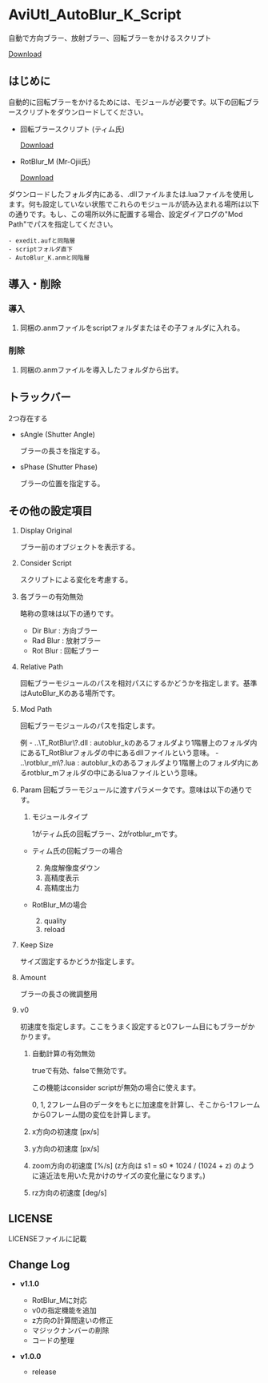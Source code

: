 # AviUtl_AutoBlur_K_Script

自動で方向ブラー、放射ブラー、回転ブラーをかけるスクリプト

[Download](https://github.com/korarei/AviUtl_AutoBlur_K_Script/releases)


## はじめに

自動的に回転ブラーをかけるためには、モジュールが必要です。以下の回転ブラースクリプトをダウンロードしてください。

- 回転ブラースクリプト (ティム氏)

    [Download](https://tim3.web.fc2.com/sidx.htm)

- RotBlur_M (Mr-Ojii氏)

    [Download](https://github.com/Mr-Ojii/AviUtl-RotBlur_M-Script/releases)

ダウンロードしたフォルダ内にある、.dllファイルまたは.luaファイルを使用します。何も設定していない状態でこれらのモジュールが読み込まれる場所は以下の通りです。もし、この場所以外に配置する場合、設定ダイアログの"Mod Path"でパスを指定してください。

    - exedit.aufと同階層
    - scriptフォルダ直下
    - AutoBlur_K.anmと同階層

## 導入・削除
### 導入
1. 同梱の.anmファイルをscriptフォルダまたはその子フォルダに入れる。

### 削除
1. 同梱の.anmファイルを導入したフォルダから出す。

## トラックバー
2つ存在する
- sAngle (Shutter Angle)

    ブラーの長さを指定する。

- sPhase (Shutter Phase)

    ブラーの位置を指定する。

## その他の設定項目
1. Display Original

    ブラー前のオブジェクトを表示する。

2. Consider Script

    スクリプトによる変化を考慮する。

3. 各ブラーの有効無効

    略称の意味は以下の通りです。

    - Dir Blur : 方向ブラー
    - Rad Blur : 放射ブラー
    - Rot Blur : 回転ブラー

4. Relative Path

    回転ブラーモジュールのパスを相対パスにするかどうかを指定します。基準はAutoBlur_Kのある場所です。

5. Mod Path

    回転ブラーモジュールのパスを指定します。

    例
        - ..\\T_RotBlur\\?.dll : autoblur_kのあるフォルダより1階層上のフォルダ内にあるT_RotBlurフォルダの中にあるdllファイルという意味。
        - ..\\rotblur_m\\?.lua : autoblur_kのあるフォルダより1階層上のフォルダ内にあるrotblur_mフォルダの中にあるluaファイルという意味。

6. Param
    回転ブラーモジュールに渡すパラメータです。意味は以下の通りです。

    1. モジュールタイプ

        1がティム氏の回転ブラー、2がrotblur_mです。

    - ティム氏の回転ブラーの場合

        2. 角度解像度ダウン
        3. 高精度表示
        4. 高精度出力

    - RotBlur_Mの場合

        2. quality
        3. reload

7. Keep Size

    サイズ固定するかどうか指定します。

8. Amount

    ブラーの長さの微調整用

9. v0

    初速度を指定します。ここをうまく設定すると0フレーム目にもブラーがかかります。

    1. 自動計算の有効無効
       
        trueで有効、falseで無効です。
        
        この機能はconsider scriptが無効の場合に使えます。

        0, 1, 2フレーム目のデータをもとに加速度を計算し、そこから-1フレームから0フレーム間の変位を計算します。
    
    2. x方向の初速度 [px/s]
    3. y方向の初速度 [px/s]
    4. zoom方向の初速度 [%/s] (z方向は s1 = s0 * 1024 / (1024 + z) のように遠近法を用いた見かけのサイズの変化量になります。)
    5. rz方向の初速度 [deg/s]

## LICENSE
LICENSEファイルに記載

## Change Log 
- **v1.1.0**
  - RotBlur_Mに対応
  - v0の指定機能を追加
  - z方向の計算間違いの修正
  - マジックナンバーの削除
  - コードの整理

- **v1.0.0**
  - release
